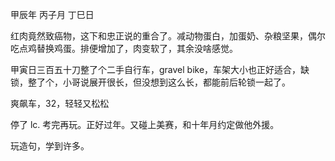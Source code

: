 甲辰年 丙子月 丁巳日

红肉竟然致癌物，这下和忠正说的重合了。减动物蛋白，加蛋奶、杂粮坚果，偶尔吃点鸡替换鸡蛋。排便增加了，肉变软了，其余没啥感觉。

甲寅日三百五十刀整了个二手自行车，gravel bike，车架大小也正好适合，缺锁，整了个，小哥说展开很长，但没想到这么长，都能前后轮锁一起了。

爽飙车，32，轻轻又松松

停了 lc. 考完再玩。正好过年。又碰上美赛，和十年月约定做他外援。

玩造句，学到许多。